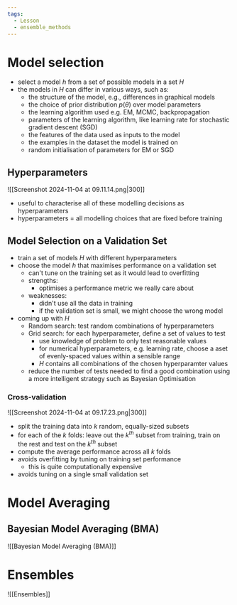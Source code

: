 ```yaml
---
tags:
  - Lesson
  - ensemble_methods
---
```

# Model selection
- select a model $h$ from a set of possible models in a set $H$
- the models in $H$ can differ in various ways, such as:
	- the structure of the model, e.g., differences in graphical models
	- the choice of prior distribution $p(\theta)$ over model parameters
	- the learning algorithm used e.g. EM, MCMC, backpropagation
	- parameters of the learning algorithm, like learning rate for stochastic gradient descent (SGD)
	- the features of the data used as inputs to the model 
	- the examples in the dataset the model is trained on
	- random initialisation of parameters for EM or SGD
## Hyperparameters
![[Screenshot 2024-11-04 at 09.11.14.png|300]]
- useful to characterise all of these modelling decisions as hyperparameters
- hyperparameters = all modelling choices that are fixed before training
## Model Selection on a Validation Set
- train a set of models $H$ with different hyperparameters
- choose the model $h$ that maximises performance on a validation set
	- can't tune on the training set as it would lead to overfitting
	- strengths:
		- optimises a performance metric we really care about
	- weaknesses:
		- didn't use all the data in training
		- if the validation set is small, we might choose the wrong model
- coming up with $H$
	- Random search: test random combinations of hyperparameters
	- Grid search: for each hyperparameter, define a set of values to test
		- use knowledge of problem to only test reasonable values
		- for numerical hyperparameters, e.g. learning rate, choose a aset of evenly-spaced values within a sensible range
		- $H$ contains all combinations of the chosen hyperparamter values
	- reduce the number of tests needed to find a good combination using a more intelligent strategy such as Bayesian Optimisation
### Cross-validation
![[Screenshot 2024-11-04 at 09.17.23.png|300]]
- split the training data into $k$ random, equally-sized subsets
- for each of the $k$ folds: leave out the $k^{th}$ subset from training, train on the rest and test on the $k^{th}$ subset
- compute the average performance across all $k$ folds
- avoids overfitting by tuning on training set performance
	- this is quite computationally expensive
- avoids tuning on a single small validation set
# Model Averaging
## Bayesian Model Averaging (BMA)
![[Bayesian Model Averaging (BMA)]]
# Ensembles
![[Ensembles]]
